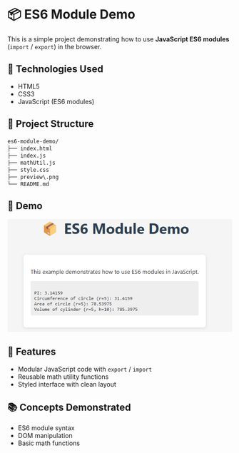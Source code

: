 # 📦 ES6 Module Demo

This is a simple project demonstrating how to use **JavaScript ES6 modules** (`import` / `export`) in the browser.

## 🔧 Technologies Used

- HTML5
- CSS3
- JavaScript (ES6 modules)

## 📁 Project Structure
```
es6-module-demo/
├── index.html
├── index.js
├── mathUtil.js
├── style.css
├── preview\.png
└── README.md
```

## 🚀 Demo

![Preview](image.png)

## 🧠 Features

- Modular JavaScript code with `export` / `import`
- Reusable math utility functions
- Styled interface with clean layout

## 📚 Concepts Demonstrated

- ES6 module syntax
- DOM manipulation
- Basic math functions

